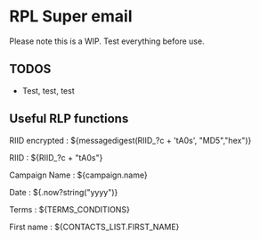 # RPL Super email

Please note this is a WIP. Test everything before use.

## TODOS

- Test, test, test


## Useful RLP functions

RIID encrypted : ${messagedigest(RIID_?c + 'tA0s', "MD5","hex")}

RIID : ${RIID_?c + "tA0s"}

Campaign Name : ${campaign.name}

Date : ${.now?string("yyyy")}

Terms : ${TERMS_CONDITIONS}

First name : ${CONTACTS_LIST.FIRST_NAME}